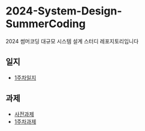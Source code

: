 # 2024-System-Design-SummerCoding
2024 썸머코딩 대규모 시스템 설계 스터디 레포지토리입니다

## 일지
- [1주차일지](https://github.com/LandvibeDev/2024-System-Design-SummerCoding/blob/main/study_log/week01.md)
## 과제
- [사전과제](https://github.com/LandvibeDev/2024-System-Design-SummerCoding/blob/main/assignment/week00.md)
- [1주차과제](https://github.com/LandvibeDev/2024-System-Design-SummerCoding/blob/main/assignment/week01.md)
